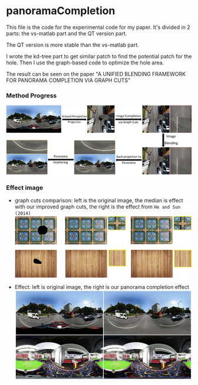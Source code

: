 # panoramaCompletion
This file is the code for the experimental code for my paper.
It's divided in 2 parts: the vs-matlab part and the QT version part.

The QT version is more stable than the vs-matlab part.

I wrote the kd-tree part to get similar patch to find the potential patch for the hole.
Then I use the graph-based code to optimize the hole area.

The result can be seen on the paper "A UNIFIED BLENDING FRAMEWORK FOR PANORAMA COMPLETION VIA GRAPH
CUTS"

### Method Progress
![Image failed](https://github.com/XinyuanGui/panoramaCompletion/blob/master/method%20step.png "method")

### Effect image
* graph cuts comparison: left is the original image, the median is effect with our improved graph cuts, the right is the effect from `He and Sun (2014)`<br>
![Image failed](https://github.com/XinyuanGui/panoramaCompletion/blob/master/effect%20comparison.png "effect comparison")

* Effect: left is original image, the right is our panorama completion effect<br>
![Image failed](https://github.com/XinyuanGui/panoramaCompletion/blob/master/completion%20effect.png "effect")
